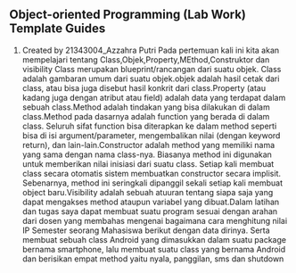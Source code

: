 ## Object-oriented Programming (Lab Work) Template Guides
1. Created by 21343004_Azzahra Putri
Pada pertemuan kali ini kita akan mempelajari tentang Class,Objek,Property,MEthod,Construktor dan visibility
Class merupakan blueprint/rancangan dari suatu objek. Class adalah gambaran umum dari suatu objek.objek adalah hasil cetak dari class, atau bisa juga disebut hasil konkrit dari class.Property (atau kadang juga dengan atribut atau field) adalah data yang terdapat dalam sebuah class.Method adalah tindakan yang bisa dilakukan di dalam class.Method pada dasarnya adalah function yang berada di dalam class. Seluruh sifat function bisa diterapkan ke dalam method seperti bisa di isi argument/parameter, mengembalikan nilai (dengan keyword return), dan lain-lain.Constructor adalah method yang memiliki nama yang sama dengan nama class-nya. Biasanya method ini digunakan untuk memberikan nilai inisiasi dari suatu class. Setiap kali membuat class secara otomatis sistem membuatkan constructor secara implisit. Sebenarnya, method ini seringkali dipanggil sekali setiap kali membuat object baru.Visibility adalah sebuah atuuran tentang siapa saja yang dapat mengakses method ataupun variabel yang dibuat.Dalam latihan dan tugas saya dapat membuat suatu program sesuai dengan arahan dari dosen yang membahas mengenai bagaimana cara menghitung nilai IP Semester seorang Mahasiswa berikut dengan data dirinya. Serta membuat sebuah class Android yang dimasukkan dalam suatu package bernama smartphone, lalu membuat suatu class yang bernama Android dan berisikan empat method yaitu nyala, panggilan, sms dan shutdown
